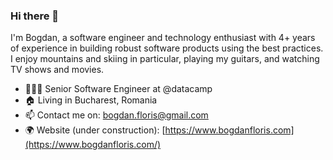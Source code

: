 ### Hi there 👋

<!--
**BogdanFloris/BogdanFloris** is a ✨ _special_ ✨ repository because its `README.md` (this file) appears on your GitHub profile.

Here are some ideas to get you started:

- 🔭 I’m currently working on ...
- 🌱 I’m currently learning ...
- 👯 I’m looking to collaborate on ...
- 🤔 I’m looking for help with ...
- 💬 Ask me about ...
- 📫 How to reach me: ...
- 😄 Pronouns: ...
- ⚡ Fun fact: ...
-->

I'm Bogdan, a software engineer and technology enthusiast with 4+ years of experience in building robust software products using the best practices. I enjoy mountains and skiing in particular, playing my guitars, and watching TV shows and movies.

* 👨🏼‍💻 Senior Software Engineer at @datacamp
* 🏠 Living in Bucharest, Romania
* 📫 Contact me on: bogdan.floris@gmail.com
* 🌍 Website (under construction): [https://www.bogdanfloris.com](https://www.bogdanfloris.com/)
